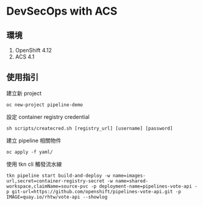 # DevSecOps with ACS

## 環境
1. OpenShift 4.12
2. ACS 4.1

## 使用指引
建立新 project
```
oc new-project pipeline-demo
```

設定 container registry credential
```
sh scripts/createcred.sh [registry_url] [username] [password]
```

建立 pipeline 相關物件
```
oc apply -f yaml/
```

使用 tkn cli 觸發流水線
```
tkn pipeline start build-and-deploy -w name=images-url,secret=container-registry-secret -w name=shared-workspace,claimName=source-pvc -p deployment-name=pipelines-vote-api -p git-url=https://github.com/openshift/pipelines-vote-api.git -p IMAGE=quay.io/rhtw/vote-api --showlog
```